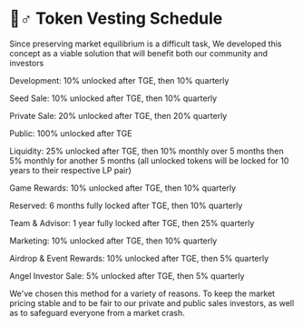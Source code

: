 # 🧗♂ Token Vesting Schedule

Since preserving market equilibrium is a difficult task, We developed this concept as a viable solution that will benefit both our community and investors

Development: 10% unlocked after TGE, then 10% quarterly

Seed Sale: 10% unlocked after TGE, then 10% quarterly

Private Sale: 20% unlocked after TGE, then 20% quarterly

Public: 100% unlocked after TGE

Liquidity: 25% unlocked after TGE, then 10% monthly over 5 months then 5% monthly for another 5 months (all unlocked tokens will be locked for 10 years to their respective LP pair)

Game Rewards: 10% unlocked after TGE, then 10% quarterly

Reserved: 6 months fully locked after TGE, then 10% quarterly

Team & Advisor: 1 year fully locked after TGE, then 25% quarterly

Marketing: 10% unlocked after TGE, then 10% quarterly

Airdrop & Event Rewards: 10% unlocked after TGE, then 5% quarterly

Angel Investor Sale: 5% unlocked after TGE, then 5% quarterly

We've chosen this method for a variety of reasons. To keep the market pricing stable and to be fair to our private and public sales investors, as well as to safeguard everyone from a market crash.
